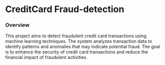 # CreditCard Fraud-detection

### Overview
This project aims to detect fraudulent credit card transactions using machine learning techniques. The system analyzes transaction data to identify patterns and anomalies that may indicate potential fraud. The goal is to enhance the security of credit card transactions and reduce the financial impact of fraudulent activities.

